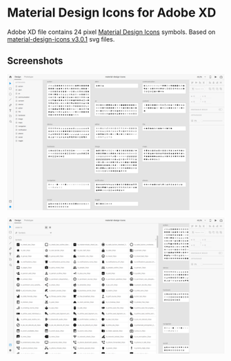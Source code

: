 # Material Design Icons for Adobe XD

Adobe XD file contains 24 pixel [Material Design Icons](https://material.io/tools/icons/?style=baseline) symbols. Based on [material-design-icons v3.0.1](https://github.com/google/material-design-icons) svg files.



## Screenshots

![Screnshot](screenshot.png)

![Screenshot 1](screenshot1.png)